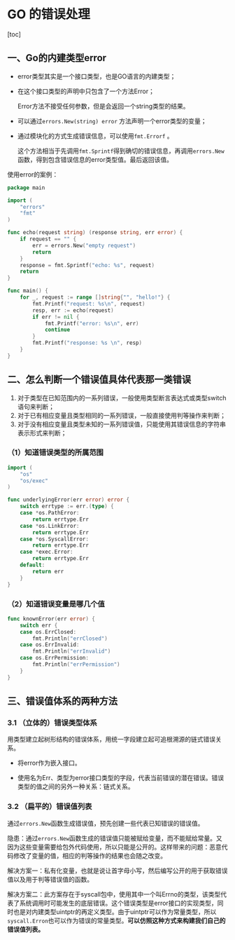 # GO 的错误处理

[toc]

## 一、Go的内建类型error

- error类型其实是一个接口类型，也是GO语言的内建类型；

- 在这个接口类型的声明中只包含了一个方法Error；

  Error方法不接受任何参数，但是会返回一个string类型的结果。

- 可以通过`errors.New(string) error` 方法声明一个error类型的变量；

- 通过模块化的方式生成错误信息，可以使用`fmt.Errorf` 。

   这个方法相当于先调用`fmt.Sprintf`得到确切的错误信息，再调用`errors.New`函数，得到包含错误信息的error类型值。最后返回该值。

使用error的案例：

```go
package main

import (
	"errors"
	"fmt"
)

func echo(request string) (response string, err error) {
	if request == "" {
		err = errors.New("empty request")
		return
	}
	response = fmt.Sprintf("echo: %s", request)
	return
}

func main() {
	for _, request := range []string{"", "hello!"} {
		fmt.Printf("request: %s\n", request)
		resp, err := echo(request)
		if err != nil {
			fmt.Printf("error: %s\n", err)
			continue
		}
		fmt.Printf("response: %s \n", resp)
	}
}
```

## 二、怎么判断一个错误值具体代表那一类错误

1. 对于类型在已知范围内的一系列错误，一般使用类型断言表达式或类型switch语句来判断；
2. 对于已有相应变量且类型相同的一系列错误，一般直接使用判等操作来判断；
3. 对于没有相应变量且类型未知的一系列错误值，只能使用其错误信息的字符串表示形式来判断；

### （1）知道错误类型的所属范围

```go
import (
	"os"
	"os/exec"
)

func underlyingError(err error) error {
	switch errtype := err.(type) {
	case *os.PathError:
		return errtype.Err
	case *os.LinkError:
		return errtype.Err
	case *os.SyscallError:
		return errtype.Err
	case *exec.Error:
		return errtype.Err
	default:
		return err
	}
}
```

### （2）知道错误变量是哪几个值

```go
func knownError(err error) {
	switch err {
	case os.ErrClosed:
		fmt.Println("errClosed")
	case os.ErrInvalid:
		fmt.Println("errInvalid")
	case os.ErrPermission:
		fmt.Println("errPermission")
	}
}
```

## 三、错误值体系的两种方法

### 3.1 （立体的）错误类型体系

用类型建立起树形结构的错误体系，用统一字段建立起可追根溯源的链式错误关系。

- 将error作为嵌入接口。

- 使用名为Err、类型为error接口类型的字段，代表当前错误的潜在错误。错误类型的值之间的另外一种关系：链式关系。

### 3.2 （扁平的）错误值列表

通过`errors.New`函数生成错误值，预先创建一些代表已知错误的错误值。

隐患：通过`errors.New`函数生成的错误值只能被赋给变量，而不能赋给常量。又因为这些变量需要给包外代码使用，所以只能是公开的。这样带来的问题：恶意代码修改了变量的值，相应的判等操作的结果也会随之改变。

解决方案一：私有化变量，也就是说让首字母小写，然后编写公开的用于获取错误值以及用于判等错误值的函数。

解决方案二：此方案存在于syscall包中，使用其中一个叫Errno的类型，该类型代表了系统调用时可能发生的底层错误。这个错误类型是error接口的实现类型，同时也是对内建类型uintptr的再定义类型。由于uintptr可以作为常量类型，所以`syscall.Erron`也可以作为错误的常量类型。**可以仿照这种方式来构建我们自己的错误值列表。**



